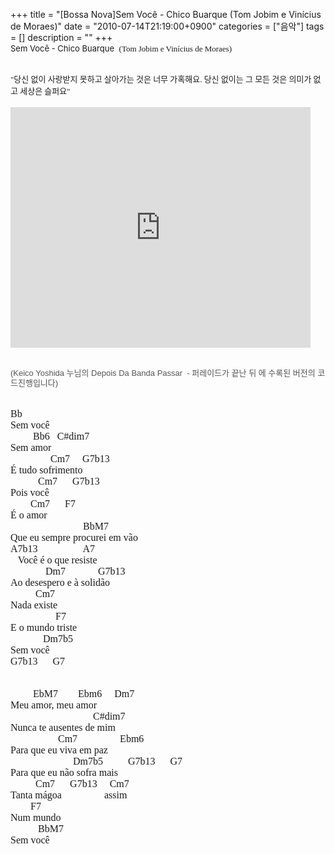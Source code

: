 +++
title = "[Bossa Nova]Sem Você - Chico Buarque (Tom Jobim e Vinícius de Moraes)"
date = "2010-07-14T21:19:00+0900"
categories = ["음악"]
tags = []
description = ""
+++
<span class="copyright_entry" style="display:block;" title="[Bossa Nova]Sem Você - Chico Buarque (Tom Jobim e Vinícius de Moraes)@@**@@http://shed.egloos.com/3363952"></span>
<span class="Apple-style-span" style="font-size: small;">Sem Você - Chico Buarque&nbsp;</span>
<span class="Apple-style-span" style="font-family: Gulim; line-height: normal; "><span class="Apple-style-span" style="font-size: small;">(Tom Jobim e Vinícius de Moraes)</span></span>
<div>
 <font class="Apple-style-span" face="Gulim" size="2"><span class="Apple-style-span" style="line-height: normal;"><br></span></font>
</div>
<div>
 <font class="Apple-style-span" face="Gulim" size="2"><span class="Apple-style-span" style="line-height: normal;">"당신 없이 사랑받지 못하고 살아가는 것은 너무 가혹해요. 당신 없이는 그 모든 것은 의미가 없고 세상은 슬퍼요"</span><br></font>
 <div>
  <br>
  <embed src="http://www.youtube.com/v/2N4U9pUmbxY&amp;hl=ko_KR&amp;fs=1" type="application/x-shockwave-flash" allowscriptaccess="always" allowfullscreen="true" width="480" height="385">
 </div>
 <div>
  <br>
 </div>
 <div>
  <p style="font-family: Gulim; line-height: normal; font-size: medium; "><i><span class="Apple-style-span" style="font-style: normal; color: rgb(85, 85, 85); font-family: 'Trebuchet MS', Arial, Helvetica, sans-serif; font-size: 13px; line-height: 16px; ">(Keico Yoshida&nbsp;누님의 Depois Da Banda Passar&nbsp; - 퍼레이드가 끝난 뒤 에 수록된 버전의 코드진행입니다)</span></i></p>
  <p style="font-family: Gulim; line-height: normal; font-size: medium; "><font class="Apple-style-span" color="#555555" face="'Trebuchet MS', Arial, Helvetica, sans-serif" size="3"><span class="Apple-style-span" style="font-size: 13px; line-height: 16px;"><br></span></font>Bb<br>Sem você<br>&nbsp;&nbsp; &nbsp; &nbsp; &nbsp; Bb6 &nbsp; C#dim7<br>Sem amor<br>&nbsp;&nbsp; &nbsp; &nbsp; &nbsp; &nbsp; &nbsp; &nbsp; &nbsp;Cm7 &nbsp; &nbsp; G7b13<br>É tudo sofrimento<br>&nbsp;&nbsp; &nbsp; &nbsp; &nbsp; &nbsp; Cm7 &nbsp; &nbsp; &nbsp;G7b13<br>Pois você<br>&nbsp;&nbsp; &nbsp; &nbsp; &nbsp;Cm7 &nbsp; &nbsp; &nbsp;F7<br>É o amor<br>&nbsp;&nbsp; &nbsp; &nbsp; &nbsp; &nbsp; &nbsp; &nbsp; &nbsp; &nbsp; &nbsp; &nbsp; &nbsp; &nbsp; &nbsp; BbM7<br>Que eu sempre procurei em vão<br>A7b13 &nbsp; &nbsp; &nbsp; &nbsp; &nbsp; &nbsp; &nbsp; &nbsp; &nbsp;A7<br>&nbsp;&nbsp; Você é o que resiste<br>&nbsp;&nbsp; &nbsp; &nbsp; &nbsp; &nbsp; &nbsp; &nbsp;Dm7 &nbsp; &nbsp; &nbsp; &nbsp; &nbsp; &nbsp;&nbsp;G7b13<br>Ao desespero e à solidão<br>&nbsp;&nbsp; &nbsp; &nbsp; &nbsp; &nbsp;Cm7<br>Nada existe<br>&nbsp;&nbsp; &nbsp; &nbsp; &nbsp; &nbsp; &nbsp; &nbsp; &nbsp; &nbsp;F7<br>E o mundo triste<br>&nbsp;&nbsp; &nbsp; &nbsp; &nbsp; &nbsp; &nbsp; Dm7b5<br>Sem você<br>G7b13 &nbsp; &nbsp; &nbsp;G7</p>
  <p style="font-family: Gulim; line-height: normal; font-size: medium; "><br>&nbsp;&nbsp; &nbsp; &nbsp; &nbsp; EbM7 &nbsp; &nbsp; &nbsp; &nbsp;Ebm6 &nbsp; &nbsp; Dm7<br>Meu amor, meu amor<br>&nbsp;&nbsp; &nbsp; &nbsp; &nbsp; &nbsp; &nbsp; &nbsp; &nbsp; &nbsp; &nbsp; &nbsp; &nbsp; &nbsp; &nbsp; &nbsp; &nbsp; C#dim7<br>Nunca te ausentes de mim<br>&nbsp;&nbsp; &nbsp; &nbsp; &nbsp; &nbsp; &nbsp; &nbsp; &nbsp; &nbsp;&nbsp;Cm7 &nbsp; &nbsp; &nbsp; &nbsp; &nbsp; &nbsp; &nbsp; &nbsp;&nbsp;Ebm6<br>Para que eu viva em paz<br>&nbsp;&nbsp; &nbsp; &nbsp; &nbsp; &nbsp; &nbsp; &nbsp; &nbsp; &nbsp; &nbsp; &nbsp; &nbsp;&nbsp;Dm7b5 &nbsp; &nbsp; &nbsp; &nbsp; &nbsp;G7b13 &nbsp; &nbsp; &nbsp;G7<br>Para que eu não sofra mais<br>&nbsp;&nbsp; &nbsp; &nbsp; &nbsp; &nbsp;Cm7 &nbsp; &nbsp; &nbsp;G7b13 &nbsp; &nbsp; Cm7 &nbsp;&nbsp;&nbsp; &nbsp; &nbsp; &nbsp; &nbsp; &nbsp; &nbsp; &nbsp; &nbsp;&nbsp;<br>Tanta mágoa &nbsp; &nbsp; &nbsp; &nbsp; &nbsp; &nbsp; &nbsp; &nbsp; assim<br>&nbsp;&nbsp; &nbsp; &nbsp; &nbsp;F7<br>Num mundo<br>&nbsp;&nbsp; &nbsp; &nbsp; &nbsp; &nbsp; BbM7<br>Sem você</p>
 </div>
</div> 
<!--
       <rdf:RDF xmlns:rdf="http://www.w3.org/1999/02/22-rdf-syntax-ns#"
		    xmlns:dc="http://purl.org/dc/elements/1.1/"
		    xmlns:trackback="http://madskills.com/public/xml/rss/module/trackback/">
       <rdf:Description
	        rdf:about="http://shed.egloos.com/3363952"
	        dc:identifier="http://shed.egloos.com/3363952"
	        dc:title="[Bossa Nova]Sem Você - Chico Buarque (Tom Jobim e Vinícius de Moraes)"
	        trackback:ping="http://shed.egloos.com/tb/3363952"/>
       </rdf:RDF>
       -->

<ul></ul>